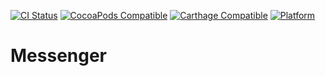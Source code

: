 [![CI Status](https://api.travis-ci.org/JayJayy/Messenger.svg)](https://api.travis-ci.org/JayJayy/Messenger)
[![CocoaPods Compatible](https://img.shields.io/cocoapods/v/Messenger.svg)](https://img.shields.io/cocoapods/v/Messenger.svg)
[![Carthage Compatible](https://img.shields.io/badge/Carthage-compatible-4BC51D.svg?style=flat)](https://github.com/Carthage/Carthage)
[![Platform](https://img.shields.io/cocoapods/p/Messenger.svg?style=flat)](http://cocoadocs.org/docsets/Messenger)

# Messenger
